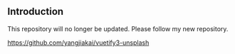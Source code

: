 ## Introduction

This repository will no longer be updated. Please follow my new repository.

https://github.com/yangjiakai/vuetify3-unsplash
